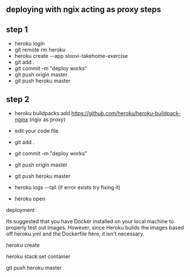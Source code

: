 ## deploying with ngix acting as proxy steps

## step 1
- heroku login
- git remote rm heroku 
- heroku create --app sloovi-takehome-exercise
-  git add .
- git commit -m "deploy works"
- git push origin master
- git push heroku master


## step 2
- heroku buildpacks:add https://github.com/heroku/heroku-buildpack-nginx      (ngix as proxy)
- edit your code file
-  git add .
- git commit -m "deploy works"
- git push origin master
- git push heroku master

- heroku logs --tail (if error exists try fixing it)
- heroku open

deployment


Its suggested that you have Docker installed on your local machine to properly test out images. However, since Heroku builds the images based off heroku.yml and the Dockerfile here, it isn't necessary.

heroku create

heroku stack:set container

git push heroku master
